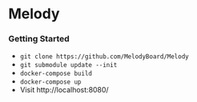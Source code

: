 # Melody

### Getting Started

- ` git clone https://github.com/MelodyBoard/Melody `
- ` git submodule update --init `
- ` docker-compose build `
- ` docker-compose up `
- Visit http://localhost:8080/
